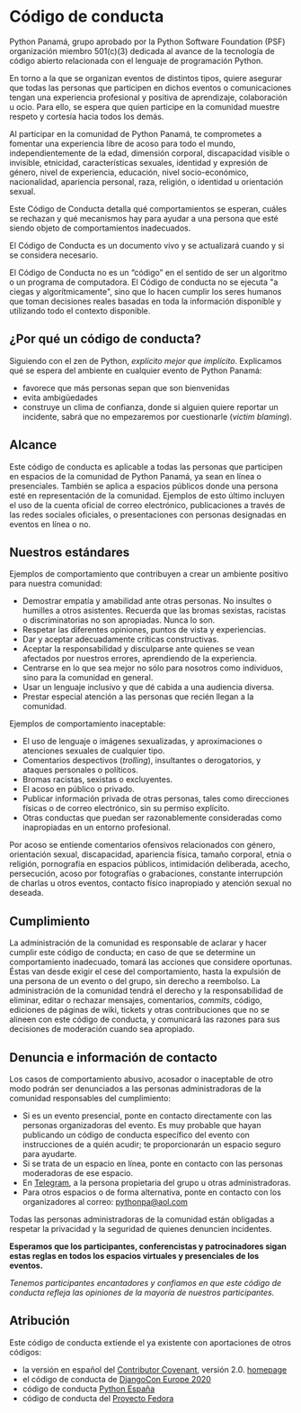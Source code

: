 # Código de conducta

Python Panamá, grupo aprobado por la Python Software Foundation (PSF) organización miembro 501(c)(3) dedicada al avance de la tecnología de código abierto relacionada con el lenguaje de programación Python.

En torno a la que se organizan eventos de distintos tipos, quiere asegurar que todas las personas que participen en dichos eventos o comunicaciones tengan una experiencia profesional y positiva de aprendizaje, colaboración u ocio. Para ello, se espera que quien participe en la comunidad muestre respeto y cortesía hacia todos los demás.

Al participar en la comunidad de Python Panamá, te comprometes a fomentar una experiencia libre de acoso para todo el mundo, independientemente de la edad, dimensión corporal, discapacidad visible o invisible, etnicidad, características sexuales, identidad y expresión de género, nivel de experiencia, educación, nivel socio-económico, nacionalidad, apariencia personal, raza, religión, o identidad u orientación sexual.

Este Código de Conducta detalla qué comportamientos se esperan, cuáles se rechazan y qué mecanismos hay para ayudar a una persona que esté siendo objeto de comportamientos inadecuados.

El Código de Conducta es un documento vivo y se actualizará cuando y si se considera necesario.

El Código de Conducta no es un “código” en el sentido de ser un algoritmo o un programa de computadora. El Código de conducta no se ejecuta "a ciegas y algorítmicamente", sino que lo hacen cumplir los seres humanos que toman decisiones reales basadas en toda la información disponible y utilizando todo el contexto disponible.

## ¿Por qué un código de conducta?

Siguiendo con el zen de Python, *explícito mejor que implícito*. Explicamos qué se espera del ambiente en cualquier evento de Python Panamá:

- favorece que más personas sepan que son bienvenidas
- evita ambigüedades
- construye un clima de confianza, donde si alguien quiere reportar un incidente, sabrá que no empezaremos por cuestionarle (*victim blaming*).

## Alcance

Este código de conducta es aplicable a todas las personas que participen en espacios de la comunidad de Python Panamá, ya sean en línea o presenciales. También se aplica a espacios públicos donde una persona esté en representación de la comunidad. Ejemplos de esto último incluyen el uso de la cuenta oficial de correo electrónico, publicaciones a través de las redes sociales oficiales, o presentaciones con personas designadas en eventos en línea o no.

## Nuestros estándares

Ejemplos de comportamiento que contribuyen a crear un ambiente positivo para nuestra comunidad:

- Demostrar empatía y amabilidad ante otras personas. No insultes o humilles a otros asistentes. Recuerda que las bromas sexistas, racistas o discriminatorias no son apropiadas. Nunca lo son.
- Respetar las diferentes opiniones, puntos de vista y experiencias.
- Dar y aceptar adecuadamente críticas constructivas.
- Aceptar la responsabilidad y disculparse ante quienes se vean afectados por nuestros errores, aprendiendo de la experiencia.
- Centrarse en lo que sea mejor no sólo para nosotros como individuos, sino para la comunidad en general.
- Usar un lenguaje inclusivo y que dé cabida a una audiencia diversa.
- Prestar especial atención a las personas que recién llegan a la comunidad.

Ejemplos de comportamiento inaceptable:

- El uso de lenguaje o imágenes sexualizadas, y aproximaciones o atenciones sexuales de cualquier tipo.
- Comentarios despectivos (*trolling*), insultantes o derogatorios, y ataques personales o políticos.
- Bromas racistas, sexistas o excluyentes.
- El acoso en público o privado.
- Publicar información privada de otras personas, tales como direcciones físicas o de correo electrónico, sin su permiso explícito.
- Otras conductas que puedan ser razonablemente consideradas como inapropiadas en un entorno profesional.

Por acoso se entiende comentarios ofensivos relacionados con género, orientación sexual, discapacidad, apariencia física, tamaño corporal, etnia o religión, pornografía en espacios públicos, intimidación deliberada, acecho, persecución, acoso por fotografías o grabaciones, constante interrupción de charlas u otros eventos, contacto físico inapropiado y atención sexual no deseada.

## Cumplimiento

La administración de la comunidad es responsable de aclarar y hacer cumplir este código de conducta; en caso de que se determine un comportamiento inadecuado, tomará las acciones que considere oportunas. Éstas van desde exigir el cese del comportamiento, hasta la expulsión de una persona de un evento o del grupo, sin derecho a reembolso. La administración de la comunidad tendrá el derecho y la responsabilidad de eliminar, editar o rechazar mensajes, comentarios, *commits*, código, ediciones de páginas de wiki, tickets y otras contribuciones que no se alineen con este código de conducta, y comunicará las razones para sus decisiones de moderación cuando sea apropiado.

## Denuncia e información de contacto

Los casos de comportamiento abusivo, acosador o inaceptable de otro modo podrán ser denunciados a las personas administradoras de la comunidad responsables del cumplimiento:

- Si es un evento presencial, ponte en contacto directamente con las personas organizadoras del evento. Es muy probable que hayan publicando un código de conducta específico del evento con instrucciones de a quién acudir; te proporcionarán un espacio seguro para ayudarte.
- Si se trata de un espacio en línea, ponte en contacto con las personas moderadoras de ese espacio.
- En [Telegram](https://t.me/joinchat/AHGE4BExJCncl95QH1eQfw), a la persona propietaria del grupo u otras administradoras.
- Para otros espacios o de forma alternativa, ponte en contacto con los organizadores al correo: [pythonpa@aol.com](mailto:pythonpa@aol.com)

Todas las personas administradoras de la comunidad están obligadas a respetar la privacidad y la seguridad de quienes denuncien incidentes.

**Esperamos que los participantes, conferencistas y patrocinadores sigan estas reglas en todos los espacios virtuales y presenciales de los eventos.**

*Tenemos participantes encantadores y confiamos en que este código de conducta refleja las opiniones de la mayoría de nuestros participantes.*

## Atribución

Este código de conducta extiende el ya existente con aportaciones de otros códigos:

- la versión en español del [Contributor Covenant](https://www.contributor-covenant.org/), versión 2.0. [homepage](https://www.contributor-covenant.org/es/version/2/0/code_of_conduct/)
- el código de conducta de [DjangoCon Europe 2020](https://2020.djangocon.eu/conduct/code_of_conduct/)
- código de conducta [Python España](https://www.es.python.org/pages/codigo-de-conducta.html)
- código de conducta del [Proyecto Fedora](https://docs.fedoraproject.org/en-US/project/code-of-conduct/)
